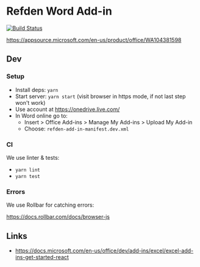 # Refden Word Add-in

[![Build Status](https://travis-ci.org/Refden/refden-addin.svg?branch=master)](https://travis-ci.org/Refden/refden-extension)


https://appsource.microsoft.com/en-us/product/office/WA104381598

## Dev

### Setup

- Install deps: `yarn`
- Start server: `yarn start` (visit browser in https mode, if not last step won't work)
- Use account at https://onedrive.live.com/
- In Word online go to: 
     - Insert > Office Add-ins > Manage My Add-ins > Upload My Add-in
     - Choose: `refden-add-in-manifest.dev.xml`
     
### CI

We use linter & tests:

- `yarn lint`
- `yarn test`

### Errors

We use Rollbar for catching errors:

https://docs.rollbar.com/docs/browser-js

## Links

- https://docs.microsoft.com/en-us/office/dev/add-ins/excel/excel-add-ins-get-started-react

